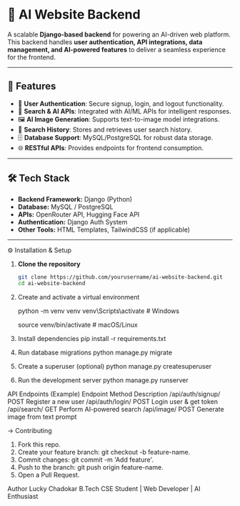 # 🧠 AI Website Backend

A scalable **Django-based backend** for powering an AI-driven web platform.  
This backend handles **user authentication, API integrations, data management, and AI-powered features** to deliver a seamless experience for the frontend.

---

## 🚀 Features
- 🔐 **User Authentication**: Secure signup, login, and logout functionality.
- 🧾 **Search & AI APIs**: Integrated with AI/ML APIs for intelligent responses.
- 🖼️ **AI Image Generation**: Supports text-to-image model integrations.
- 📜 **Search History**: Stores and retrieves user search history.
- 🗄️ **Database Support**: MySQL/PostgreSQL for robust data storage.
- 🌐 **RESTful APIs**: Provides endpoints for frontend consumption.

---

## 🛠️ Tech Stack
- **Backend Framework:** Django (Python)
- **Database:** MySQL / PostgreSQL
- **APIs:** OpenRouter API, Hugging Face API
- **Authentication:** Django Auth System
- **Other Tools:** HTML Templates, TailwindCSS (if applicable)

---


⚙️ Installation & Setup

1. **Clone the repository**
   ```bash
   git clone https://github.com/yourusername/ai-website-backend.git
   cd ai-website-backend
2. Create and activate a virtual environment

    python -m venv venv
    venv\Scripts\activate   # Windows

    source venv/bin/activate # macOS/Linux

3. Install dependencies
   pip install -r requirements.txt

4. Run database migrations
   python manage.py migrate
   
5. Create a superuser (optional)
   python manage.py createsuperuser

6. Run the development server
   python manage.py runserver

API Endpoints (Example)
Endpoint	        Method	  Description
/api/auth/signup/	POST	    Register a new user
/api/auth/login/	POST	    Login user & get token
/api/search/	GET	Perform   AI-powered search
/api/image/	POST	Generate  image from text prompt

-> Contributing

1. Fork this repo.
2. Create your feature branch: git checkout -b feature-name.
3. Commit changes: git commit -m 'Add feature'.
4. Push to the branch: git push origin feature-name.
5. Open a Pull Request.

Author
Lucky Chadokar
B.Tech CSE Student | Web Developer | AI Enthusiast
